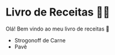 # Livro de Receitas :man_cook:

Olá! Bem vindo ao meu livro de receitas :wave:

- Strogonoff de Carne
- Pavê
